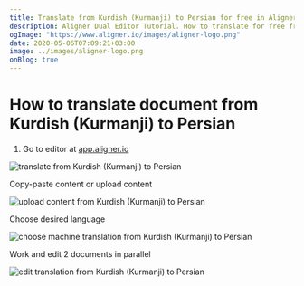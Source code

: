 ```yaml
---
title: Translate from Kurdish (Kurmanji) to Persian for free in Aligner Editor
description: Aligner Dual Editor Tutorial. How to translate for free from Kurdish (Kurmanji) to Persian. Aligner is multilingual document management platform. 
ogImage: "https://www.aligner.io/images/aligner-logo.png"
date: 2020-05-06T07:09:21+03:00
image: ../images/aligner-logo.png
onBlog: true
---
```


# How to translate document from Kurdish (Kurmanji) to Persian

1. Go to editor at [app.aligner.io](https://app.aligner.io "Aligner App web page")

![translate from Kurdish (Kurmanji) to Persian](../aligner-blank-editor.png "translate from Kurdish (Kurmanji) to Persian")

Copy-paste content or upload content

![upload content from Kurdish (Kurmanji) to Persian](../aligner-uploaded-document.png "upload content from Kurdish (Kurmanji) to Persian")

Choose desired language

![choose machine translation from Kurdish (Kurmanji) to Persian](../aligner-language-dropdown.png "choose machine translation from Kurdish (Kurmanji) to Persian")

Work and edit 2 documents in parallel

![edit translation from Kurdish (Kurmanji) to Persian](../aligner-double-sitded-editor.png "edit translation from Kurdish (Kurmanji) to Persian")

